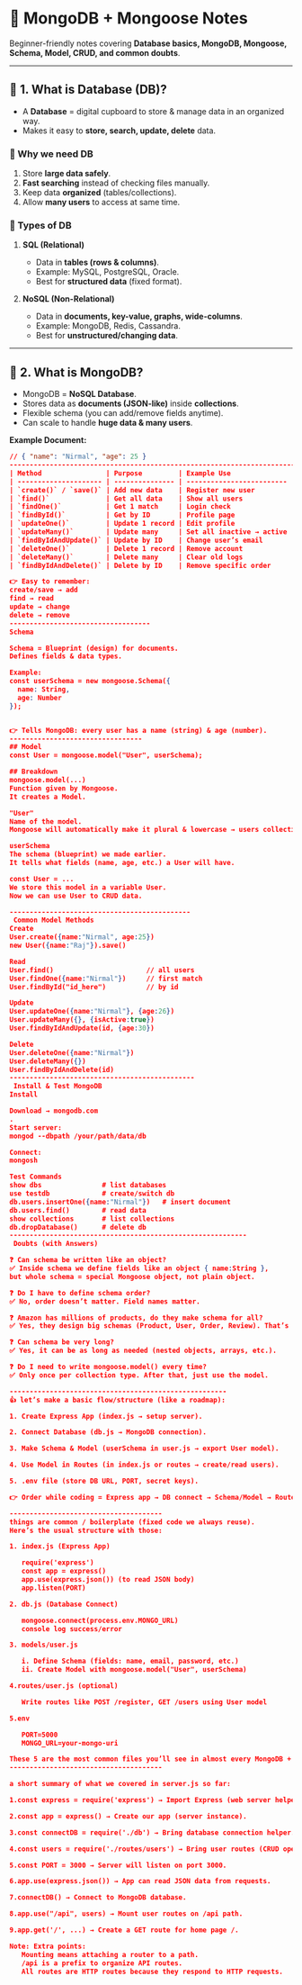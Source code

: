 # 📘 MongoDB + Mongoose Notes

Beginner-friendly notes covering **Database basics, MongoDB, Mongoose, Schema, Model, CRUD, and common doubts**.  

---

## 📂 1. What is Database (DB)?

- A **Database** = digital cupboard to store & manage data in an organized way.  
- Makes it easy to **store, search, update, delete** data.  

### 🔑 Why we need DB
1. Store **large data safely**.  
2. **Fast searching** instead of checking files manually.  
3. Keep data **organized** (tables/collections).  
4. Allow **many users** to access at same time.  

### 🔑 Types of DB
1. **SQL (Relational)**  
   - Data in **tables (rows & columns)**.  
   - Example: MySQL, PostgreSQL, Oracle.  
   - Best for **structured data** (fixed format).  

2. **NoSQL (Non-Relational)**  
   - Data in **documents, key-value, graphs, wide-columns**.  
   - Example: MongoDB, Redis, Cassandra.  
   - Best for **unstructured/changing data**.  

---

## 🍃 2. What is MongoDB?

- MongoDB = **NoSQL Database**.  
- Stores data as **documents (JSON-like)** inside **collections**.  
- Flexible schema (you can add/remove fields anytime).  
- Can scale to handle **huge data & many users**.  

**Example Document:**
```json
// { "name": "Nirmal", "age": 25 }
---------------------------------------------------------------------------
| Method                | Purpose         | Example Use               |
| --------------------- | --------------- | ------------------------- |
| `create()` / `save()` | Add new data    | Register new user         |
| `find()`              | Get all data    | Show all users            |
| `findOne()`           | Get 1 match     | Login check               |
| `findById()`          | Get by ID       | Profile page              |
| `updateOne()`         | Update 1 record | Edit profile              |
| `updateMany()`        | Update many     | Set all inactive → active |
| `findByIdAndUpdate()` | Update by ID    | Change user’s email       |
| `deleteOne()`         | Delete 1 record | Remove account            |
| `deleteMany()`        | Delete many     | Clear old logs            |
| `findByIdAndDelete()` | Delete by ID    | Remove specific order     |

👉 Easy to remember:
create/save → add
find → read
update → change
delete → remove
-----------------------------------
Schema

Schema = Blueprint (design) for documents.
Defines fields & data types.

Example:
const userSchema = new mongoose.Schema({
  name: String,
  age: Number
});


👉 Tells MongoDB: every user has a name (string) & age (number).
---------------------------------
## Model
const User = mongoose.model("User", userSchema);

## Breakdown
mongoose.model(...)
Function given by Mongoose.
It creates a Model.

"User"
Name of the model.
Mongoose will automatically make it plural & lowercase → users collection in DB.

userSchema
The schema (blueprint) we made earlier.
It tells what fields (name, age, etc.) a User will have.

const User = ...
We store this model in a variable User.
Now we can use User to CRUD data.

---------------------------------------------
 Common Model Methods
Create
User.create({name:"Nirmal", age:25})
new User({name:"Raj"}).save()

Read
User.find()                       // all users
User.findOne({name:"Nirmal"})     // first match
User.findById("id_here")          // by id

Update
User.updateOne({name:"Nirmal"}, {age:26})
User.updateMany({}, {isActive:true})
User.findByIdAndUpdate(id, {age:30})

Delete
User.deleteOne({name:"Nirmal"})
User.deleteMany({})
User.findByIdAndDelete(id)
----------------------------------------------
 Install & Test MongoDB
Install

Download → mongodb.com
.
Start server:
mongod --dbpath /your/path/data/db

Connect:
mongosh

Test Commands
show dbs               # list databases
use testdb             # create/switch db
db.users.insertOne({name:"Nirmal"})   # insert document
db.users.find()        # read data
show collections       # list collections
db.dropDatabase()      # delete db
-----------------------------------------------------------
 Doubts (with Answers)

❓ Can schema be written like an object?
✅ Inside schema we define fields like an object { name:String },
but whole schema = special Mongoose object, not plain object.

❓ Do I have to define schema order?
✅ No, order doesn’t matter. Field names matter.

❓ Amazon has millions of products, do they make schema for all?
✅ Yes, they design big schemas (Product, User, Order, Review). That’s why UI looks consistent.

❓ Can schema be very long?
✅ Yes, it can be as long as needed (nested objects, arrays, etc.).

❓ Do I need to write mongoose.model() every time?
✅ Only once per collection type. After that, just use the model.

------------------------------------------------------
👍 let’s make a basic flow/structure (like a roadmap):

1. Create Express App (index.js → setup server).

2. Connect Database (db.js → MongoDB connection).

3. Make Schema & Model (userSchema in user.js → export User model).

4. Use Model in Routes (in index.js or routes → create/read users).

5. .env file (store DB URL, PORT, secret keys).

👉 Order while coding = Express app → DB connect → Schema/Model → Routes/Logic → Env.

--------------------------------------
things are common / boilerplate (fixed code we always reuse).
Here’s the usual structure with those:

1. index.js (Express App)

   require('express')
   const app = express()
   app.use(express.json()) (to read JSON body)
   app.listen(PORT)

2. db.js (Database Connect)

   mongoose.connect(process.env.MONGO_URL)
   console log success/error

3. models/user.js

   i. Define Schema (fields: name, email, password, etc.)
   ii. Create Model with mongoose.model("User", userSchema)

4.routes/user.js (optional)

   Write routes like POST /register, GET /users using User model

5.env

   PORT=5000
   MONGO_URL=your-mongo-uri

These 5 are the most common files you’ll see in almost every MongoDB + Express project.
--------------------------------------

a short summary of what we covered in server.js so far:

1.const express = require('express') → Import Express (web server helper).

2.const app = express() → Create our app (server instance).

3.const connectDB = require('./db') → Bring database connection helper.

4.const users = require('./routes/users') → Bring user routes (CRUD operations).

5.const PORT = 3000 → Server will listen on port 3000.

6.app.use(express.json()) → App can read JSON data from requests.

7.connectDB() → Connect to MongoDB database.

8.app.use("/api", users) → Mount user routes on /api path.

9.app.get('/', ...) → Create a GET route for home page /.

Note: Extra points:
   Mounting means attaching a router to a path.
   /api is a prefix to organize API routes.
   All routes are HTTP routes because they respond to HTTP requests.